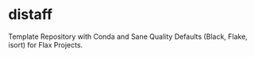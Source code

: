 # distaff
Template Repository with Conda and Sane Quality Defaults (Black, Flake, isort) for Flax Projects.
